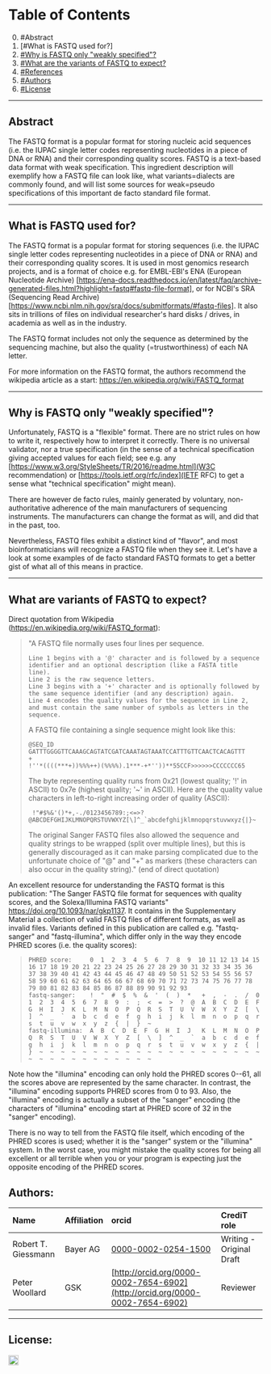 

# Table of Contents
0. #Abstract
1. [#What is FASTQ used for?]
2. [#Why is FASTQ only "weakly specified"?](#Graphical%20Overview%20of%20the%20FAIRification%20Recipe%20Objectives)
3. [#What are the variants of FASTQ to expect?](#FAIRification%20Objectives,%20Inputs%20and%20Outputs)
4. [#References](#Capability%20&%20Maturity%20Table)
5. [#Authors](#Authors)
5. [#License](#License)

---

## Abstract

The FASTQ format is a popular format for storing nucleic acid sequences (i.e.  the IUPAC single letter codes representing nucleotides in a piece of DNA or RNA) and their corresponding quality scores. FASTQ is a text-based data format with weak specification. This ingredient description will exemplify how a FASTQ file can look like, what variants=dialects are commonly found, and will list some sources for weak=pseudo specifications of this important de facto standard file format.

___

## What is FASTQ used for?

The FASTQ format is a popular format for storing sequences (i.e. the IUPAC single letter codes representing nucleotides in a piece of DNA or RNA) and their corresponding quality scores. It is used in most genomics research projects, and is a format of choice e.g. for EMBL-EBI's ENA (European Nucleotide Archive) [https://ena-docs.readthedocs.io/en/latest/faq/archive-generated-files.html?highlight=fastq#fastq-file-format], or for NCBI's SRA (Sequencing Read Archive) [https://www.ncbi.nlm.nih.gov/sra/docs/submitformats/#fastq-files]. It also sits in trillions of files on individual researcher's hard disks / drives, in academia as well as in the industry.

The FASTQ format includes not only the sequence as determined by the sequencing machine, but also the quality (=trustworthiness) of each NA letter.

For more information on the FASTQ format, the authors recommend the wikipedia article as a start: <https://en.wikipedia.org/wiki/FASTQ_format>

___

## Why is FASTQ only "weakly specified"?

Unfortunately, FASTQ is a "flexible" format. There are no strict rules on how to write it, respectively how to interpret it correctly.
There is no universal validator, nor a true specification (in the sense of a technical specification giving accepted values for each field; see e.g. any [https://www.w3.org/StyleSheets/TR/2016/readme.html](W3C recommendation) or [https://tools.ietf.org/rfc/index](IETF RFC) to get a sense what "technical specification" might mean).

There are however de facto rules, mainly generated by voluntary, non-authoritative adherence of the main manufacturers of sequencing instruments. The manufacturers can change the format as will, and did that in the past, too.

Nevertheless, FASTQ files exhibit a distinct kind of "flavor", and most bioinformaticians will recognize a FASTQ file when they see it. Let's have a look at some examples of de facto standard FASTQ formats to get a better gist of what all of this means in practice.

___

## What are variants of FASTQ to expect?

Direct quotation from Wikipedia (<https://en.wikipedia.org/wiki/FASTQ_format>):

> "A FASTQ file normally uses four lines per sequence.
>
>     Line 1 begins with a '@' character and is followed by a sequence identifier and an optional description (like a FASTA title line).
>     Line 2 is the raw sequence letters.
>     Line 3 begins with a '+' character and is optionally followed by the same sequence identifier (and any description) again.
>     Line 4 encodes the quality values for the sequence in Line 2, and must contain the same number of symbols as letters in the sequence.
>
> A FASTQ file containing a single sequence might look like this:
>
>     @SEQ_ID
>     GATTTGGGGTTCAAAGCAGTATCGATCAAATAGTAAATCCATTTGTTCAACTCACAGTTT
>     +
>     !''*((((***+))%%%++)(%%%%).1***-+*''))**55CCF>>>>>>CCCCCCC65
>
> The byte representing quality runs from 0x21 (lowest quality; '!' in ASCII) to 0x7e (highest quality; '~' in ASCII). Here are the quality value characters in left-to-right increasing order of quality (ASCII):
>
>      !"#$%&'()*+,-./0123456789:;<=>?@ABCDEFGHIJKLMNOPQRSTUVWXYZ[\]^_`abcdefghijklmnopqrstuvwxyz{|}~
>
> The original Sanger FASTQ files also allowed the sequence and quality strings to be wrapped (split over multiple lines), but this is generally
> discouraged as it can make parsing complicated due to the unfortunate choice of "@" and "+" as markers (these characters can also occur in the quality
> string)."
(end of direct quotation)



An excellent resource for understanding the FASTQ format is this publication: "The Sanger FASTQ file format for sequences with quality scores, and the Solexa/Illumina FASTQ variants" <https://doi.org/10.1093/nar/gkp1137>. It contains in the Supplementary Material a collection of valid FASTQ files of different formats, as well as invalid files. Variants defined in this publication are called e.g. "fastq-sanger" and "fastq-illumina", which differ only in the way they encode PHRED scores (i.e. the quality scores):

>     PHRED score:     0  1  2  3  4  5  6  7  8  9  10 11 12 13 14 15 16 17 18 19 20 21 22 23 24 25 26 27 28 29 30 31 32 33 34 35 36 37 38 39 40 41 42 43 44 45 46 47 48 49 50 51 52 53 54 55 56 57 58 59 60 61 62 63 64 65 66 67 68 69 70 71 72 73 74 75 76 77 78 79 80 81 82 83 84 85 86 87 88 89 90 91 92 93
>     fastq-sanger:    !  "  #  $  %  &  '  (  )  *   +  ,  -  .  /  0  1  2  3  4  5  6  7  8  9  :  ;  <  =  >  ?  @  A  B  C  D  E  F  G  H  I  J  K  L  M  N  O  P  Q  R  S  T  U  V  W  X  Y  Z  [  \  ]  ^  _  `  a  b  c  d  e  f  g  h  i  j  k  l  m  n  o  p  q  r  s  t  u  v  w  x  y  z  {  |  }  ~
>     fastq-illumina:  A  B  C  D  E  F  G  H  I  J   K  L  M  N  O  P  Q  R  S  T  U  V  W  X  Y  Z  [  \  ]  ^  _  `  a  b  c  d  e  f  g  h  i  j  k  l  m  n  o  p  q  r  s  t  u  v  w  x  y  z  {  |  }  ~  ~  ~  ~  ~  ~  ~  ~  ~  ~  ~  ~  ~  ~  ~  ~  ~  ~  ~  ~  ~  ~  ~  ~  ~  ~  ~  ~  ~  ~  ~  ~  ~


Note how the "illumina" encoding can only hold the PHRED scores 0--61, all the scores above are represented by the same character. In contrast, the "illumina" encoding supports PHRED scores from 0 to 93. Also, the "illumina" encoding is actually a subset of the "sanger" encoding (the characters of "illumina" encoding start at PHRED score of 32 in the "sanger" encoding).

There is no way to tell from the FASTQ file itself, which encoding of the PHRED scores is used; whether it is the "sanger" system or the "illumina" system.
In the worst case, you might mistake the quality scores for being all excellent or all terrible when you or your program is expecting just the opposite encoding of the PHRED scores.


## Authors:

| Name | Affiliation  | orcid | CrediT role  |
| :------------- | :------------- | :------------- |:------------- |
| Robert T. Giessmann |  Bayer AG | [0000-0002-0254-1500](https://http://orcid.org/0000-0002-0254-1500) | Writing - Original Draft |
| Peter Woollard |  GSK | [http://orcid.org/0000-0002-7654-6902](http://orcid.org/0000-0002-7654-6902) | Reviewer |
___


## License:

<a href="https://creativecommons.org/licenses/by/4.0/"><img src="https://mirrors.creativecommons.org/presskit/buttons/80x15/png/by-sa.png" height="20"/></a>
